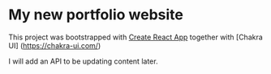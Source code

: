 # My new portfolio website
This project was bootstrapped with [Create React App](https://github.com/facebook/create-react-app) together with [Chakra UI] (https://chakra-ui.com/)

I will add an API to be updating content later.





